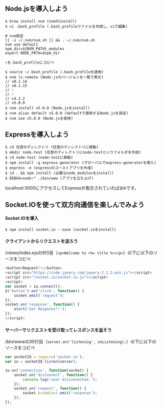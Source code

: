 ## Node.jsを導入しよう

```
$ brew install nvm (nvmのinstall)
$ vi .bash_profile (.bash_profileファイルを作成し、viで編集)

# nvm設定
[[ -s ~/.nvm/nvm.sh ]] && . ~/.nvm/nvm.sh
nvm use default
npm_dir=${NVM_PATH}_modules
export NODE_PATH=$npm_dir

↑を.bash_profileにコピペ

$ source ~/.bash_profile (.bash_profileを適用)
$ nvm ls-remote (Node.jsのバージョンを一覧で表示)
// v0.1.14
// v0.1.15
// :
// :
// v4.2.2
// v5.0.0
$ nvm install v5.0.0 (Node.jsをinstall)
$ nvm alias default v5.0.0 (defaultで使用するNode.jsを設定)
$ nvm use v5.0.0 (Node.jsを使用)
```

## Expressを導入しよう

```
$ cd 任意のディレクトリ (任意のディレクトリに移動)
$ mkdir node-test (任意のディレクトリにnode-testというフォルダを作成)
$ cd node-test (node-testに移動)
$ npm install -g express-generator (グローバルでexpress-generatorを導入)
$ express -e (expressのゴーストアプリを作成)
$ cd . && npm install (必要なnode_modulesをinstall)
$ DEBUG=node:* ./bin/www (アプリを立ち上げ)
```

localhost:3000にアクセスしてExpressが表示されていればおkです。

## Socket.IOを使って双方向通信を楽しんでみよう

#### Socket.IOを導入

```
$ npm install socket.io --save (socket.ioをinstall)
```

#### クライアントからリクエストを送ろう

/views/index.ejsの9行目（`<p>Welcome to <%= title %></p>`）の下に以下のソースをコピペ

```JavaScript
<button>Request!!</button>
<script src="https://code.jquery.com/jquery-2.1.3.min.js"></script>
<script src="/socket.io/socket.io.js"></script>
<script>
var socket = io.connect();
$('button').on('click', function() {
    socket.emit('request');
});
socket.on('response', function() {
    alert('Get Response!!');
});
</script>
```

#### サーバーでリクエストを受け取ってレスポンスを返そう

/bin/wwwの30行目（`server.on('listening', onListening);`）の下に以下のソースをコピペ

```JavaScript
var socketIO = require('socket.io');
var io = socketIO.listen(server);

io.on('connection', function(socket) {
    socket.on('disconnect', function() {
        console.log('user disconnected.');
    });
    socket.on('request', function() {
        socket.broadcast.emit('response');
    });
});
```


